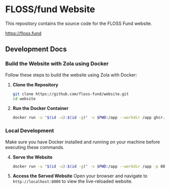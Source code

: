 # FLOSS/fund Website

This repository contains the source code for the FLOSS Fund website.

https://floss.fund

## Development Docs
### Build the Website with Zola using Docker

Follow these steps to build the website using Zola with Docker:

1. **Clone the Repository**
    ```sh
    git clone https://github.com/floss-fund/website.git
    cd website
    ```

2. **Run the Docker Container**
    ```sh
    docker run -u "$(id -u):$(id -g)" -v $PWD:/app --workdir /app ghcr.io/getzola/zola:v0.19.2 build
    ```

### Local Development

Make sure you have Docker installed and running on your machine before executing these commands.

4. **Serve the Website**
    ```sh
    docker run -u "$(id -u):$(id -g)" -v $PWD:/app --workdir /app -p 8080:8080 ghcr.io/getzola/zola:v0.19.2 serve --interface 0.0.0.0 --port 8080 --port 1024 --base-url localhost
    ```

5. **Access the Served Website**
    Open your browser and navigate to `http://localhost:8000` to view the live-reloaded website.
